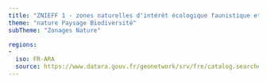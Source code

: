 ```yaml
---
title: "ZNIEFF 1 - zones naturelles d'intérêt écologique faunistique et floristique - type 1 de Auvergne"
theme: "nature Paysage Biodiversité"
subTheme: "Zonages Nature"

regions:
-
  iso: FR-ARA
  source: https://www.datara.gouv.fr/geonetwork/srv/fre/catalog.search#/search?resultType=details&sortBy=relevance&from=1&to=20&fast=index&_content_type=json&any=ZNIEFF 1 - zones naturelles d'intérêt écologique faunistique et floristique - type 1 de Auvergne
---
```

